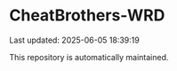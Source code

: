 # CheatBrothers-WRD

Last updated: 2025-06-05 18:39:19

This repository is automatically maintained.
